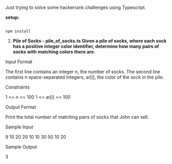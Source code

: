 Just trying to solve some hackerrank challenges using Typescript.

**setup:**

```

npm install
```

1) **Pile of Socks - pile_of_socks.ts
   Given a pile of socks, where each sock has a positive integer color identifier, determine how many pairs of socks with matching colors there are.**

Input Format

The first line contains an integer n, the number of socks.
The second line contains n space-separated integers, ar[i], the color of the sock in the pile.

Constraints

1 <= n <= 100
1 <= ar[i] <= 100

Output Format

Print the total number of matching pairs of socks that John can sell.

Sample Input

9
10 20 20 10 10 30 50 10 20

Sample Output

3
